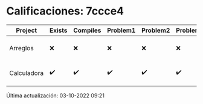 # Calificaciones: 7ccce4
|Project|Exists|Compiles|Problem1|Problem2|Problem3|Extra|CommitHash|CommitDate|CheckDate|Comments|DueDate|Grade|
|-|-|-|-|-|-|-|-|-|-|-|-|-|
|Arreglos|❌|❌|❌|❌|❌|❌|NA|NA|03-10-2022 09:21:08|No se encontró el archivo en PracticasCompuI/Arreglos/Arreglos.cpp|05-10-2020 21:00:00|5|
|Calculadora|✔️|✔️|✔️|✔️|✔️|❌|a64735b617de9b1e48d59f81662d4149a63520c0|28-09-2022 10:35:52|28-09-2022 12:49:40|No sale con código diferente de cero con división entre cero|28-09-2022 21:00:00|10.0|

Última actualización: 03-10-2022 09:21